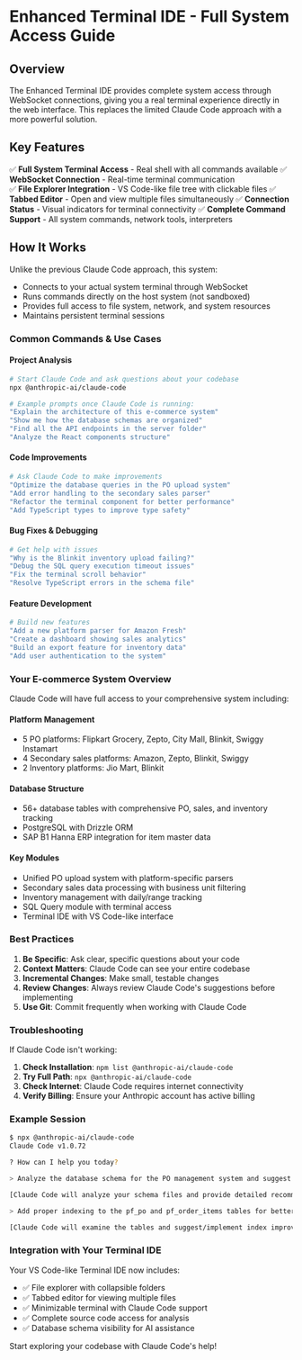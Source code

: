 # Enhanced Terminal IDE - Full System Access Guide

## Overview

The Enhanced Terminal IDE provides complete system access through WebSocket connections, giving you a real terminal experience directly in the web interface. This replaces the limited Claude Code approach with a more powerful solution.

## Key Features

✅ **Full System Terminal Access** - Real shell with all commands available
✅ **WebSocket Connection** - Real-time terminal communication  
✅ **File Explorer Integration** - VS Code-like file tree with clickable files
✅ **Tabbed Editor** - Open and view multiple files simultaneously
✅ **Connection Status** - Visual indicators for terminal connectivity
✅ **Complete Command Support** - All system commands, network tools, interpreters

## How It Works

Unlike the previous Claude Code approach, this system:
- Connects to your actual system terminal through WebSocket
- Runs commands directly on the host system (not sandboxed)
- Provides full access to file system, network, and system resources
- Maintains persistent terminal sessions

### Common Commands & Use Cases

#### Project Analysis
```bash
# Start Claude Code and ask questions about your codebase
npx @anthropic-ai/claude-code

# Example prompts once Claude Code is running:
"Explain the architecture of this e-commerce system"
"Show me how the database schemas are organized"
"Find all the API endpoints in the server folder"
"Analyze the React components structure"
```

#### Code Improvements
```bash
# Ask Claude Code to make improvements
"Optimize the database queries in the PO upload system"
"Add error handling to the secondary sales parser"
"Refactor the terminal component for better performance"
"Add TypeScript types to improve type safety"
```

#### Bug Fixes & Debugging
```bash
# Get help with issues
"Why is the Blinkit inventory upload failing?"
"Debug the SQL query execution timeout issues"
"Fix the terminal scroll behavior"
"Resolve TypeScript errors in the schema file"
```

#### Feature Development
```bash
# Build new features
"Add a new platform parser for Amazon Fresh"
"Create a dashboard showing sales analytics"
"Build an export feature for inventory data"
"Add user authentication to the system"
```

### Your E-commerce System Overview

Claude Code will have full access to your comprehensive system including:

#### **Platform Management**
- 5 PO platforms: Flipkart Grocery, Zepto, City Mall, Blinkit, Swiggy Instamart
- 4 Secondary sales platforms: Amazon, Zepto, Blinkit, Swiggy  
- 2 Inventory platforms: Jio Mart, Blinkit

#### **Database Structure**
- 56+ database tables with comprehensive PO, sales, and inventory tracking
- PostgreSQL with Drizzle ORM
- SAP B1 Hanna ERP integration for item master data

#### **Key Modules**
- Unified PO upload system with platform-specific parsers
- Secondary sales data processing with business unit filtering
- Inventory management with daily/range tracking
- SQL Query module with terminal access
- Terminal IDE with VS Code-like interface

### Best Practices

1. **Be Specific**: Ask clear, specific questions about your code
2. **Context Matters**: Claude Code can see your entire codebase
3. **Incremental Changes**: Make small, testable changes
4. **Review Changes**: Always review Claude Code's suggestions before implementing
5. **Use Git**: Commit frequently when working with Claude Code

### Troubleshooting

If Claude Code isn't working:

1. **Check Installation**: `npm list @anthropic-ai/claude-code`
2. **Try Full Path**: `npx @anthropic-ai/claude-code`
3. **Check Internet**: Claude Code requires internet connectivity
4. **Verify Billing**: Ensure your Anthropic account has active billing

### Example Session

```bash
$ npx @anthropic-ai/claude-code
Claude Code v1.0.72

? How can I help you today?

> Analyze the database schema for the PO management system and suggest optimizations

[Claude Code will analyze your schema files and provide detailed recommendations]

> Add proper indexing to the pf_po and pf_order_items tables for better query performance

[Claude Code will examine the tables and suggest/implement index improvements]
```

### Integration with Your Terminal IDE

Your VS Code-like Terminal IDE now includes:
- ✅ File explorer with collapsible folders
- ✅ Tabbed editor for viewing multiple files
- ✅ Minimizable terminal with Claude Code support
- ✅ Complete source code access for analysis
- ✅ Database schema visibility for AI assistance

Start exploring your codebase with Claude Code's help!